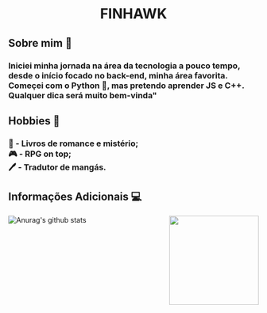 <h1 align="center">FINHAWK</h1>

<h2>Sobre mim 📑</h2>
<h3> Iniciei minha jornada na área da tecnologia a pouco tempo, desde o início focado no back-end, minha área favorita. Começei com o Python 🐍, mas pretendo aprender JS e C++. Qualquer dica será muito bem-vinda"</h3>

<h2>Hobbies 🎲</h2>
<h3>📘 - Livros de romance e mistério; </br>
🎮 - RPG on top; </br>
🖊️ - Tradutor de mangás.

<h2>Informações Adicionais 💻</h2>

![Anurag's github stats](https://github-readme-stats.vercel.app/api?username=F1NH4WK&theme=midnight-purple) <img align="right" height = '180px' src="https://github-readme-stats.vercel.app/api/top-langs/?username=F1NH4WK&theme=midnight-purple" />
